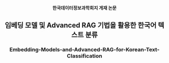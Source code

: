 <h4 align='center'> 한국데이터정보과학회지 게재 논문 </h4>
<h2 align='center'> 임베딩 모델 및 Advanced RAG 기법을 활용한 한국어 텍스트 분류
<h3 align='center'> Embedding-Models-and-Advanced-RAG-for-Korean-Text-Classification </h3>
